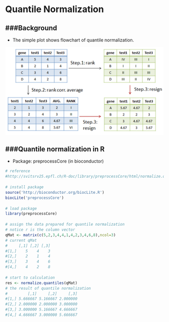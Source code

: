 # Quantile Normalization

<script type="text/javascript" src="../js/general.js"></script>

###Background
---

* The simple plot shows flowchart of quantile normalization.

![](../images/quantile_normalization.png)

###Quantile normalization in R
---

* Package: preprocessCore (in bioconductor) 

```R
# reference
#http://svitsrv25.epfl.ch/R-doc/library/preprocessCore/html/normalize.quantiles.html

# install package
source('http://bioconductor.org/biocLite.R')
biocLite('preprocessCore')

# load package
library(preprocessCore)

# assign the data prepared for quantile normalization
# notice r is the column vector
qMat <- matrix(c(5,2,3,4,4,1,4,2,3,4,6,8),ncol=3)
# current qMat
#     [,1] [,2] [,3]
#[1,]    5    4    3
#[2,]    2    1    4
#[3,]    3    4    6
#[4,]    4    2    8

# start to calculation
res <- normalize.quantiles(qMat)
# the result of quantile normalization
#         [,1]     [,2]     [,3]
#[1,] 5.666667 5.166667 2.000000
#[2,] 2.000000 2.000000 3.000000
#[3,] 3.000000 5.166667 4.666667
#[4,] 4.666667 3.000000 5.666667
```



